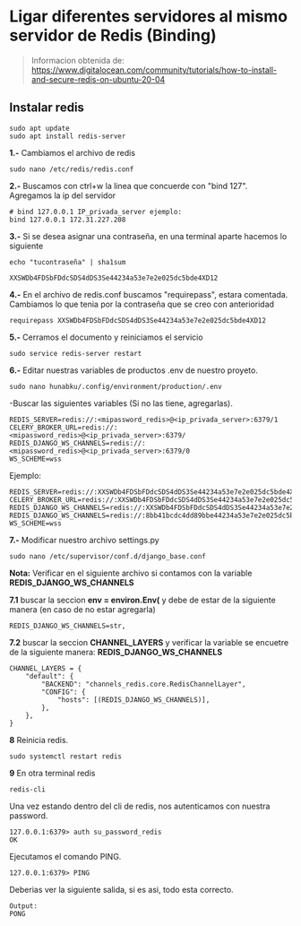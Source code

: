 # Ligar diferentes servidores al mismo servidor de Redis (Binding)

> Informacion obtenida de: https://www.digitalocean.com/community/tutorials/how-to-install-and-secure-redis-on-ubuntu-20-04

## Instalar redis

    sudo apt update
    sudo apt install redis-server

__1.-__ Cambiamos el archivo de redis
    
    sudo nano /etc/redis/redis.conf

__2.-__ Buscamos con ctrl+w la linea que concuerde con "bind 127". Agregamos la ip del servidor

    # bind 127.0.0.1 IP_privada_server ejemplo: 
    bind 127.0.0.1 172.31.227.208

__3.-__ Si se desea asignar una contraseña, en una terminal aparte hacemos lo siguiente
    
    echo "tucontraseña" | sha1sum
    
    XXSWDb4FDSbFDdcSDS4dDS3Se44234a53e7e2e025dc5bde4XD12
    
__4.-__ En el archivo de redis.conf buscamos "requirepass", estara comentada. Cambiamos lo que tenia por la contraseña que se creo con anterioridad

    requirepass XXSWDb4FDSbFDdcSDS4dDS3Se44234a53e7e2e025dc5bde4XD12

__5.-__ Cerramos el documento y reiniciamos el servicio
    
    sudo service redis-server restart


__6.-__ Editar nuestras variables de productos .env de nuestro proyeto.

    sudo nano hunabku/.config/environment/production/.env
    
-Buscar las siguientes variables (Si no las tiene, agregarlas).
    
    REDIS_SERVER=redis://:<mipassword_redis>@<ip_privada_server>:6379/1
    CELERY_BROKER_URL=redis://:<mipassword_redis>@<ip_privada_server>:6379/
    REDIS_DJANGO_WS_CHANNELS=redis://:<mipassword_redis>@<ip_privada_server>:6379/0
    WS_SCHEME=wss
    
Ejemplo:

    REDIS_SERVER=redis://:XXSWDb4FDSbFDdcSDS4dDS3Se44234a53e7e2e025dc5bde4XD12@172.31.227.208:6379/1
    CELERY_BROKER_URL=redis://:XXSWDb4FDSbFDdcSDS4dDS3Se44234a53e7e2e025dc5bde4XD12@172.31.227.208:6379/
    REDIS_DJANGO_WS_CHANNELS=redis://:XXSWDb4FDSbFDdcSDS4dDS3Se44234a53e7e2e025dc5bde4XD12@172.20.1.89:6379/0
    REDIS_DJANGO_WS_CHANNELS=redis://:8bb41bcdc4dd89bbe44234a53e7e2e025dc5bde4@127.0.0.1:6379/0
    WS_SCHEME=wss
    
__7.-__ Modificar nuestro archivo settings.py

    sudo nano /etc/supervisor/conf.d/django_base.conf

**Nota:** Verificar en el siguiente archivo si contamos con la variable **REDIS_DJANGO_WS_CHANNELS**

__7.1__ buscar la seccion **env = environ.Env(** y debe de estar de la siguiente manera (en caso de no estar agregarla)

    REDIS_DJANGO_WS_CHANNELS=str,

__7.2__ buscar la seccion **CHANNEL_LAYERS** y verificar la variable se encuetre de la siguiente manera: **REDIS_DJANGO_WS_CHANNELS**

```
CHANNEL_LAYERS = {
    "default": {
        "BACKEND": "channels_redis.core.RedisChannelLayer",
        "CONFIG": {
            "hosts": [(REDIS_DJANGO_WS_CHANNELS)],
        },
    },
}
```


__8__ Reinicia redis.

    sudo systemctl restart redis

__9__ En otra terminal redis

    redis-cli

Una vez estando dentro del cli de redis, nos autenticamos con nuestra password.

    127.0.0.1:6379> auth su_password_redis
    OK

Ejecutamos el comando PING.

    127.0.0.1:6379> PING

Deberias ver la siguiente salida, si es asi, todo esta correcto.

    Output:
    PONG